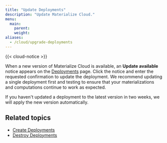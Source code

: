 ```yaml
---
title: "Update Deployments"
description: "Update Materialize Cloud."
menu:
  main:
    parent:
    weight:
aliases:
  - /cloud/upgrade-deployments
---
```


{{< cloud-notice >}}

When a new version of Materialize Cloud is available, an **Update available** notice appears on the [Deployments](https://cloud.materialize.com/deployments) page. Click the notice and enter the requested confirmation to update the deployment.  We recommend updating a single deployment first and testing to ensure that your materializations and computations continue to work as expected.

If you haven't updated a deployment to the latest version in two weeks, we will apply the new version automatically.

## Related topics

* [Create Deployments](../create-deployments)
* [Destroy Deployments](../destroy-deployments)
